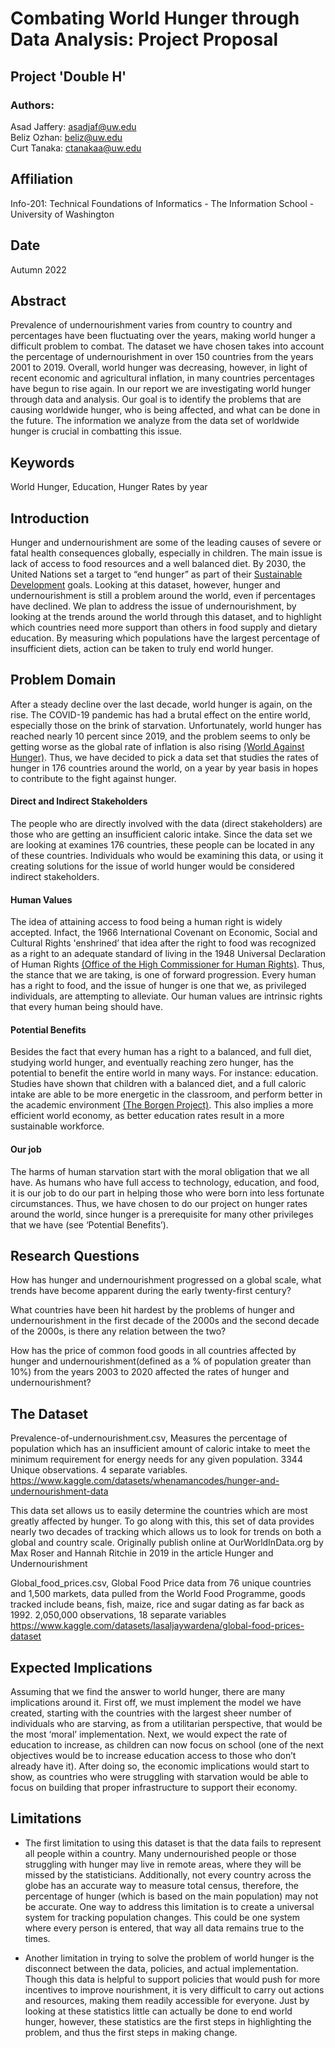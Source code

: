 # Combating World Hunger through Data Analysis: Project Proposal
## Project 'Double H'
### Authors:

Asad Jaffery: asadjaf@uw.edu\
Beliz Ozhan: beliz@uw.edu\
Curt Tanaka: ctanakaa@uw.edu

## Affiliation
Info-201: Technical Foundations of Informatics - The Information School - University of Washington

## Date
Autumn 2022

## Abstract
Prevalence of undernourishment varies from country to country and percentages have been fluctuating over the years, making world hunger a difficult problem to combat. The dataset we have chosen takes into account the percentage of undernourishment in over 150 countries from the years 2001 to 2019. Overall, world hunger was decreasing, however, in light of recent economic and agricultural inflation, in many countries percentages have begun to rise again. In our report we are investigating world hunger through data and analysis. Our goal is to identify the problems that are causing worldwide hunger, who is being affected, and what can be done in the future. The information we analyze from the data set of worldwide hunger is crucial in combatting this issue.


## Keywords
World Hunger, Education, Hunger Rates by year


## Introduction
Hunger and undernourishment are some of the leading causes of severe or fatal health consequences globally, especially in children. The main issue is lack of access to food resources and a well balanced diet. By 2030, the United Nations set a target to “end hunger” as part of their [Sustainable Development](https://sdgs.un.org/goals) goals. Looking at this dataset, however, hunger and undernourishment is still a problem around the world, even if percentages have declined. We plan to address the issue of undernourishment, by looking at the trends around the world through this dataset, and to highlight which countries need more support than others in food supply and dietary education. By measuring which populations have the largest percentage of insufficient diets, action can be taken to truly end world hunger.

## Problem Domain
After a steady decline over the last decade, world hunger is again, on the rise. The COVID-19 pandemic has had a brutal effect on the entire world, especially those on the brink of starvation. Unfortunately, world hunger has reached nearly 10 percent since 2019, and the problem seems to only be getting worse as the global rate of inflation is also rising [(World Against Hunger)](https://www.actionagainsthunger.org/the-hunger-crisis/world-hunger-facts/). Thus, we have decided to pick a data set that studies the rates of hunger in 176 countries around the world, on a year by year basis in hopes to contribute to the fight against hunger.

#### Direct and Indirect Stakeholders
The people who are directly involved with the data (direct stakeholders) are those who are getting an insufficient caloric intake. Since the data set we are looking at examines 176 countries, these people can be located in any of these countries. Individuals who would be examining this data, or using it creating solutions for the issue of world hunger would be considered indirect stakeholders.

#### Human Values
The idea of attaining access to food being a human right is widely accepted. Infact, the 1966 International Covenant on Economic, Social and Cultural Rights 'enshrined’ that idea after the right to food was recognized as a right to an adequate standard of living in the 1948 Universal Declaration of Human Rights [(Office of the High Commissioner for Human Rights)](https://www.ohchr.org/sites/default/files/Documents/Publications/FactSheet34en.pdf). Thus, the stance that we are taking, is one of forward progression. Every human has a right to food, and the issue of hunger is one that we, as privileged individuals, are attempting to alleviate. Our human values are intrinsic rights that every human being should have.

#### Potential Benefits
Besides the fact that every human has a right to a balanced, and full diet, studying world hunger, and eventually reaching zero hunger, has the potential to benefit the entire world in many ways. For instance: education. Studies have shown that children with a balanced diet, and a full caloric intake are able to be more energetic in the classroom, and perform better in the academic environment [(The Borgen Project)](https://borgenproject.org/effects-of-hunger-on-education/). This also implies a more efficient world economy, as better education rates result in a more sustainable workforce.

#### Our job
The harms of human starvation start with the moral obligation that we all have. As humans who have full access to technology, education, and food, it is our job to do our part in helping those who were born into less fortunate circumstances. Thus, we have chosen to do our project on hunger rates around the world, since hunger is a prerequisite for many other privileges that we have (see ‘Potential Benefits’).

## Research Questions

How has hunger and undernourishment progressed on a global scale, what trends have become apparent during the early twenty-first century?

What countries have been hit hardest by the problems of hunger and undernourishment in the first decade of the 2000s and the second decade of the 2000s, is there any relation between the two?

How has the price of common food goods in all countries affected by hunger and undernourishment(defined as a % of population greater than 10%) from the years 2003 to 2020 affected the rates of hunger and undernourishment?

## The Dataset

Prevalence-of-undernourishment.csv, Measures the percentage of population which has an insufficient amount of caloric intake to meet the minimum requirement for energy needs for any given population. 3344 Unique observations. 4 separate variables.
https://www.kaggle.com/datasets/whenamancodes/hunger-and-undernourishment-data

This data set allows us to easily determine the countries which are most greatly affected by hunger. To go along with this, this set of data provides nearly two decades of tracking which allows us to look for trends on both a global and country scale. Originally publish online at OurWorldInData.org by Max Roser and Hannah Ritchie in 2019 in the article Hunger and Undernourishment

Global_food_prices.csv, Global Food Price data from 76 unique countries and 1,500 markets, data pulled from the World Food Programme, goods tracked include beans, fish, maize, rice and sugar dating as far back as 1992. 2,050,000 observations, 18 separate variables
https://www.kaggle.com/datasets/lasaljaywardena/global-food-prices-dataset

## Expected Implications

Assuming that we find the answer to world hunger, there are many implications around it. First off, we must implement the model we have created, starting with the countries with the largest sheer number of individuals who are starving, as from a utilitarian perspective, that would be the most ‘moral’ implementation. Next, we would expect the rate of education to increase, as children can now focus on school (one of the next objectives would be to increase education access to those who don’t already have it).  After doing so, the economic implications would start to show, as countries who were struggling with starvation would be able to focus on building that proper infrastructure to support their economy.


## Limitations

- The first limitation to using this dataset is that the data fails to represent all people within a country. Many undernourished people or those struggling with hunger may live in remote areas, where they will be missed by the statisticians. Additionally, not every country across the globe has an accurate way to measure total census, therefore, the percentage of hunger (which is based on the main population) may not be accurate. One way to address this limitation is to create a universal system for tracking population changes. This could be one system where every person is entered, that way all data remains true to the times.

- Another limitation in trying to solve the problem of world hunger is the disconnect between the data, policies, and actual implementation. Though this data is helpful to support policies that would push for more incentives to improve nourishment, it is very difficult to carry out actions and resources, making them readily accessible for everyone. Just by looking at these statistics little can actually be done to end world hunger, however, these statistics are the first steps in highlighting the problem, and thus the first steps in making change.
